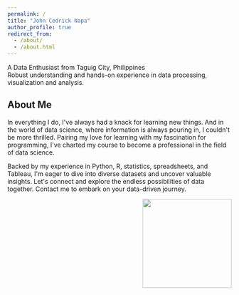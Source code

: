 ```yaml
---
permalink: /
title: "John Cedrick Napa"
author_profile: true
redirect_from:
  - /about/
  - /about.html
---
```


A Data Enthusiast from Taguig City, Philippines  
Robust understanding and hands-on experience in data processing, visualization and analysis.

## About Me

In everything I do, I've always had a knack for learning new things. And in the world of data science, where information is always pouring in, I couldn't be more thrilled. Pairing my love for learning with my fascination for programming, I've charted my course to become a professional in the field of data science.

Backed by my experience in Python, R, statistics, spreadsheets, and Tableau, I'm eager to dive into diverse datasets and uncover valuable insights. Let's connect and explore the endless possibilities of data together. Contact me to embark on your data-driven journey.

<img align="right" width="200" src="https://johnnapa.github.io/images/Bg_3.png" />
